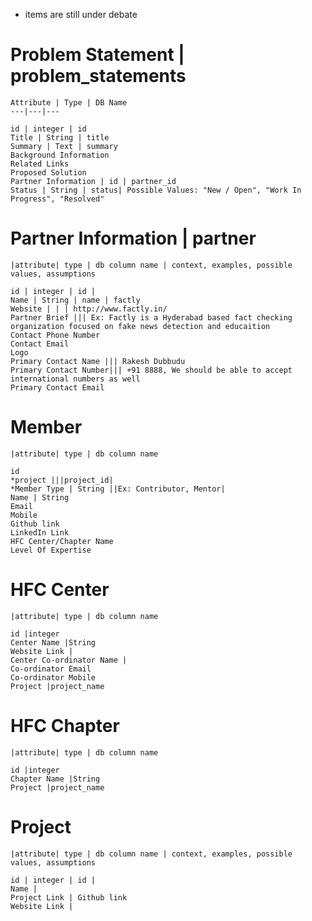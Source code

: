 * items are still under debate

# Problem Statement | problem_statements

    Attribute | Type | DB Name
    ---|---|---

    id | integer | id
    Title | String | title
    Summary | Text | summary
    Background Information
    Related Links
    Proposed Solution
    Partner Information | id | partner_id
    Status | String | status| Possible Values: "New / Open", "Work In Progress", "Resolved"

# Partner Information | partner
    |attribute| type | db column name | context, examples, possible values, assumptions
    
    id | integer | id | 
    Name | String | name | factly
    Website | | | http://www.factly.in/
    Partner Brief ||| Ex: Factly is a Hyderabad based fact checking organization focused on fake news detection and educaition
    Contact Phone Number
    Contact Email
    Logo
    Primary Contact Name ||| Rakesh Dubbudu
    Primary Contact Number||| +91 8888, We should be able to accept international numbers as well
    Primary Contact Email


# Member
    |attribute| type | db column name 
    
    id 
    *project |||project_id|
    *Member Type | String ||Ex: Contributor, Mentor|
    Name | String
    Email 
    Mobile
    Github link
    LinkedIn Link
    HFC Center/Chapter Name
    Level Of Expertise
# HFC Center
    |attribute| type | db column name 
    
    id |integer
    Center Name |String
    Website Link |
    Center Co-ordinator Name |
    Co-ordinator Email
    Co-ordinator Mobile
    Project |project_name
# HFC Chapter
    |attribute| type | db column name 
    
    id |integer
    Chapter Name |String
    Project |project_name
    
    

# Project    
    |attribute| type | db column name | context, examples, possible values, assumptions
    
    id | integer | id | 
    Name |    
    Project Link | Github link
    Website Link |




